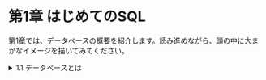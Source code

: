 # 第1章 はじめてのSQL
第1章では、データベースの概要を紹介します。読み進めながら、頭の中に大まかなイメージを描いてみてください。
    
<details><summary>1.1 データベースとは</summary>

### 1.1.1 データベースってなんだろう
    
   狭い意味でデータベース(database)とは、検索や書き換え、分析などのデータ管理を目的として様々な情報を蓄積したものを指します。特にITの世界では、電子的な媒体にファイルなどの形式で保存・蓄積したものを言います。
   現在、分野を問わず広く用いられているのが複数の表の形式でデータを管理するリレーショナルデータベース(RDB:Relational Database)です。

 - RDBの基本構造
 - RDBには複数の表が入っており、ここの表をテーブル(table)という。
 - 個々のテーブルには名前が付いており、その名前をテーブル名という。
 - テーブルは列(column：カラム)と行(low：ロウ)で構成される。
 - 1つの行が1件のデータに対応し、列はそのデータの要素に対応する。

 ※列のことをカラムやフィールドと呼ぶこともある。


たとえば、「社員」という名前が付いているテーブルには、社員の情報が格納されています。このテーブルには社員番号や名前といった社員に関する要素が列として存在し、社員1人ひとりに関する情報が一行ずつ格納されています。

| 社員番号 | 氏名 | 年齢 | 出身地 |
| --- | --- | --- | --- |
| 0101 | 菅原拓真 | 31 | 福岡県 |
| 0104 | 大江岳人 | 30 | 京都府 |
| 0108 | 立花いずみ | 29 | 千葉県 |
| 0292 | 朝香あゆみ | 24 | 北海道 |
| 0293 | 湊雄輔 | 22 | 千葉県 |

RDBとは、このような表形式の情報の集積であって、その実態は上図のような構造のデータを含んだただのファイルです。
            
そして、私たちは、SQLというデータベースを操作する専用の言語で書かれた命令を使って、これらのテーブルから特定の列や行のデータを自由に取り出したり、書き換えたりすることができます。
            
### 1.1.2 データベース管理システム(DBMS)
            
私たちがSQLを送る相手は、データベースファイルではなく、データベース管理システム(DBMS:Database Management System)と呼ばれるプログラムです。DBMSはコンピュータ内で常に稼働してSQLを待ち受けており、届いたSQLの内容に従って、データベースファイルの内容を検索したり書き換えたりする処理を実行してくれます。
            
ITの世界では、「データベースファイルとそれを管理するDBMS全体」と単にデータベースと表現することも多いので注意すること。
            
### 1.1.4 データベースにSQLを送るには
            
通常、DBMSに対しては、ネットワーク経由でSQLに送ります。この送信は各データベースが定める特有の手順や形式に従う必要があるため、たとえばメールソフトなどを使ってSQLを送ることはできません。
